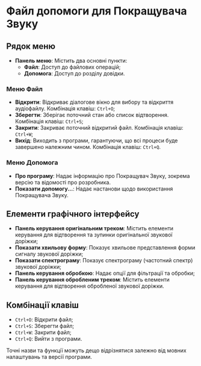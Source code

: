 # Файл допомоги для Покращувача Звуку

## Рядок меню
- **Панель меню**: Містить два основні пункти:
  - **Файл**: Доступ до файлових операцій;
  - **Допомога**: Доступ до розділу довідки.

### Меню Файл
- **Відкрити**: Відкриває діалогове вікно для вибору та відкриття аудіофайлу. Комбінація клавіш: `Ctrl+O`;
- **Зберегти**: Зберігає поточний стан або список відтворення. Комбінація клавіш: `Ctrl+S`;
- **Закрити**: Закриває поточний відкритий файл. Комбінація клавіш: `Ctrl+W`;
- **Вихід**: Виходить з програми, гарантуючи, що всі процеси буде завершено належним чином. Комбінація клавіш: `Ctrl+Q`.

### Меню Допомога
- **Про програму**: Надає інформацію про Покращувач Звуку, зокрема версію та відомості про розробника.
- **Показати допомогу...**: Надає настанови щодо використання Покращувача Звуку.

## Елементи графічного інтерфейсу
- **Панель керування оригінальним треком**: Містить елементи керування для відтворення та зупинки оригінальної звукової доріжки;
- **Показати хвильову форму**: Показує хвильове представлення форми сигналу звукової доріжки;
- **Показати спектрограму**: Показує спектрограму (частотний спектр) звукової доріжки;
- **Панель керування обробкою**: Надає опції для фільтрації та обробки;
- **Панель керування обробленим треком**: Містить елементи керування для відтворення обробленої звукової доріжки.

## Комбінації клавіш
- `Ctrl+O`: Відкрити файл;
- `Ctrl+S`: Зберегти файл;
- `Ctrl+W`: Закрити файл;
- `Ctrl+Q`: Вийти з програми.

Точні назви та функції можуть дещо відрізнятися залежно від мовних налаштувань та версії програми.
